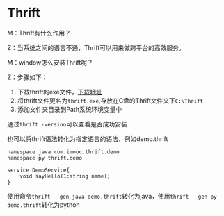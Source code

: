 # Thrift   

M：Thrift有什么作用？

Z：当系统之间的语言不通，Thrift可以用来做跨平台的高效服务。

M：window怎么安装Thrift呢？

Z：步骤如下：

1. 下载thrift的exe文件，[下载地址](http://thrift.apache.org/download)   
2. 将thrift文件更名为``thrift.exe``,存放在C盘的Thrift文件夹下``C:\Thrift``
3. 添加文件夹目录到Path系统环境变量中

通过``thrift -version``可以查看是否成功安装

也可以将thrift语法转化为指定语言的语法，例如demo.thrift

```
namespace java com.imooc.thrift.demo
namespace py thrift.demo

service DemoService{
	void sayHello(1:string name);
}
```

使用命令``thrift --gen java demo.thrift``转化为java，使用``thrift --gen py demo.thrift``转化为python























